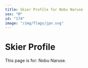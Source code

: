 ```yaml
---
title: Skier Profile for Nobu Naruse
sex: "M"
id: "174"
image: "/img/flags/jpn.svg" 
---
```


# Skier Profile

This page is for: Nobu Naruse.
    